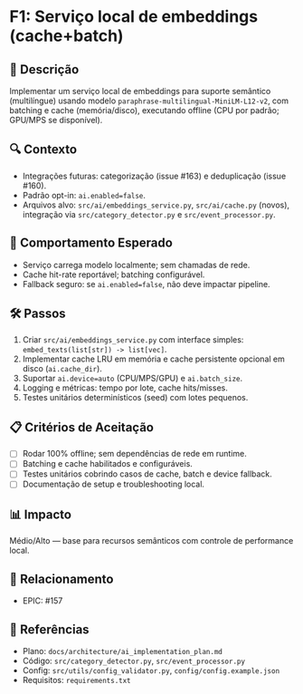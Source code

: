 # F1: Serviço local de embeddings (cache+batch)

## 📝 Descrição
Implementar um serviço local de embeddings para suporte semântico (multilíngue) usando modelo `paraphrase-multilingual-MiniLM-L12-v2`, com batching e cache (memória/disco), executando offline (CPU por padrão; GPU/MPS se disponível).

## 🔍 Contexto
- Integrações futuras: categorização (issue #163) e deduplicação (issue #160).
- Padrão opt-in: `ai.enabled=false`.
- Arquivos alvo: `src/ai/embeddings_service.py`, `src/ai/cache.py` (novos), integração via `src/category_detector.py` e `src/event_processor.py`.

## 🎯 Comportamento Esperado
- Serviço carrega modelo localmente; sem chamadas de rede.
- Cache hit-rate reportável; batching configurável.
- Fallback seguro: se `ai.enabled=false`, não deve impactar pipeline.

## 🛠️ Passos
1. Criar `src/ai/embeddings_service.py` com interface simples: `embed_texts(list[str]) -> list[vec]`.
2. Implementar cache LRU em memória e cache persistente opcional em disco (`ai.cache_dir`).
3. Suportar `ai.device=auto` (CPU/MPS/GPU) e `ai.batch_size`.
4. Logging e métricas: tempo por lote, cache hits/misses.
5. Testes unitários determinísticos (seed) com lotes pequenos.

## 📋 Critérios de Aceitação
- [ ] Rodar 100% offline; sem dependências de rede em runtime.
- [ ] Batching e cache habilitados e configuráveis.
- [ ] Testes unitários cobrindo casos de cache, batch e device fallback.
- [ ] Documentação de setup e troubleshooting local.

## 📊 Impacto
Médio/Alto — base para recursos semânticos com controle de performance local.

## 🔗 Relacionamento
- EPIC: #157

## 🔗 Referências
- Plano: `docs/architecture/ai_implementation_plan.md`
- Código: `src/category_detector.py`, `src/event_processor.py`
- Config: `src/utils/config_validator.py`, `config/config.example.json`
- Requisitos: `requirements.txt`
